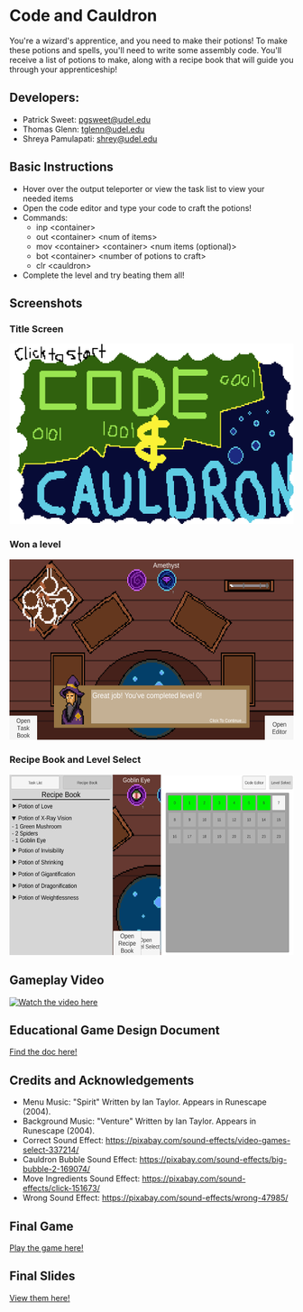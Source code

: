 # Code and Cauldron
You're a wizard's apprentice, and you need to make their potions!
To make these potions and spells, you'll need to write some assembly code. You'll receive a list of potions to make, along with a recipe book that will guide you through your apprenticeship!

## Developers:
- Patrick Sweet: pgsweet@udel.edu
- Thomas Glenn: tglenn@udel.edu
- Shreya Pamulapati: shrey@udel.edu

## Basic Instructions
- Hover over the output teleporter or view the task list to view your needed items
- Open the code editor and type your code to craft the potions!
- Commands:
    - inp \<container>
    - out \<container> \<num of items>
    - mov \<container> \<container> \<num items (optional)>
    - bot \<container> \<number of potions to craft>
    - clr \<cauldron>
- Complete the level and try beating them all!

## Screenshots
### Title Screen
<img src="/docs/TitleScreen.png" alt="Title Screen" height="320">

### Won a level
<img src="/docs/EndOfLevelZero.png" alt="End of level zero" height="320">

### Recipe Book and Level Select
<img src="/docs/Menus.png" alt="Recipe Book and Level Select" height="320">

## Gameplay Video
[![Watch the video here](https://img.youtube.com/vi/_Y2WKs8EwzU/0.jpg)](https://www.youtube.com/watch?v=_Y2WKs8EwzU)

## Educational Game Design Document

[Find the doc here!](/docs/egdd.md)

## Credits and Acknowledgements
- Menu Music: "Spirit" Written by Ian Taylor. Appears in Runescape (2004).
- Background Music: "Venture" Written by Ian Taylor. Appears in Runescape (2004).
- Correct Sound Effect: https://pixabay.com/sound-effects/video-games-select-337214/
- Cauldron Bubble Sound Effect: https://pixabay.com/sound-effects/big-bubble-2-169074/
- Move Ingredients Sound Effect: https://pixabay.com/sound-effects/click-151673/
- Wrong Sound Effect: https://pixabay.com/sound-effects/wrong-47985/

## Final Game
[Play the game here!](https://pgsweet.github.io/Code-And-Cauldron/)

## Final Slides
[View them here!](https://docs.google.com/presentation/d/1Wt9afTafJM2RoO-2qv5W47frGdzI0QBUXgf5BGYQO3U/edit?usp=sharing)

